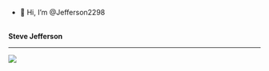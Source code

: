 - 👋 Hi, I’m @Jefferson2298
<!---
- 👀 I’m interested in ...
- 🌱 I’m currently learning ...
- 💞️ I’m looking to collaborate on ...
- 📫 How to reach me ...
Jefferson2298/Jefferson2298 is a ✨ special ✨ repository because its `README.md` (this file) appears on your GitHub profile.
You can click the Preview link to take a look at your changes.
--->
<br>
<b>Steve Jefferson<b>
<br>
<hr>
<img src="https://wallpapercave.com/wp/wp2234539.jpg">
 
